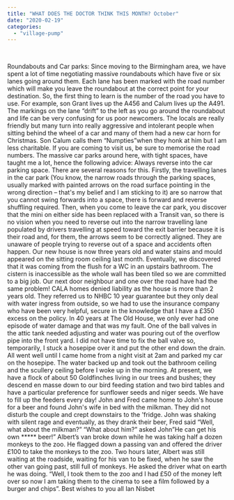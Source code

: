 ```yaml
---
title: "WHAT DOES THE DOCTOR THINK THIS MONTH? October"
date: "2020-02-19"
categories: 
  - "village-pump"
---
```


 

Roundabouts and Car parks: Since moving to the Birmingham area, we have spent a lot of time negotiating massive roundabouts which have five or six lanes going around them. Each lane has been marked with the road number which will make you leave the roundabout at the correct point for your destination. So, the first thing to learn is the number of the road you have to use. For example, son Grant lives up the A456 and Calum lives up the A491. The markings on the lane “drift” to the left as you go around the roundabout and life can be very confusing for us poor newcomers. The locals are really friendly but many turn into really aggressive and intolerant people when sitting behind the wheel of a car and many of them had a new car horn for Christmas. Son Calum calls them “Numpties”when they honk at him but I am less charitable. If you are coming to visit us, be sure to memorise the road numbers. The massive car parks around here, with tight spaces, have taught me a lot, hence the following advice: Always reverse into the car parking space. There are several reasons for this. Firstly, the travelling lanes in the car park (You know, the narrow roads through the parking spaces, usually marked with painted arrows on the road surface pointing in the wrong direction – that's my belief and I am sticking to it) are so narrow that you cannot swing forwards into a space, there is forward and reverse shuffling required. Then, when you come to leave the car park, you discover that the mini on either side has been replaced with a Transit van, so there is no vision when you need to reverse out into the narrow travelling lane populated by drivers travelling at speed toward the exit barrier because it is their road and, for them, the arrows seem to be correctly aligned. They are unaware of people trying to reverse out of a space and accidents often happen. Our new house is now three years old and water stains and mould appeared on the sitting room ceiling last month. Eventually, we discovered that it was coming from the flush for a WC in an upstairs bathroom. The cistern is inaccessible as the whole wall has been tiled so we are committed to a big job. Our next door neighbour and one over the road have had the same problem! CALA homes denied liability as the house is more than 2 years old. They referred us to NHBC 10 year guarantee but they only deal with water ingress from outside, so we had to use the insurance company who have been very helpful, secure in the knowledge that I have a £350 excess on the policy. In 40 years at The Old House, we only ever had one episode of water damage and that was my fault. One of the ball valves in the attic tank needed adjusting and water was pouring out of the overflow pipe into the front yard. I did not have time to fix the ball valve so, temporarily, I stuck a hosepipe over it and put the other end down the drain. All went well until I came home from a night visit at 2am and parked my car on the hosepipe. The water backed up and took out the bathroom ceiling and the scullery ceiling before I woke up in the morning. At present, we have a flock of about 50 Goldfinches living in our trees and bushes; they descend en masse down to our bird feeding station and two bird tables and have a particular preference for sunflower seeds and niger seeds. We have to fill up the feeders every day! John and Fred came home to John's house for a beer and found John's wife in bed with the milkman. They did not disturb the couple and crept downstairs to the 'fridge. John was shaking with silent rage and eventually, as they drank their beer, Fred said “Well, what about the milkman?” “What about him?” asked John”He can get his own \*\*\*\*\* beer!” Albert’s van broke down while he was taking half a dozen monkeys to the zoo. He flagged down a passing van and offered the driver £100 to take the monkeys to the zoo. Two hours later, Albert was still waiting at the roadside, waiting for his van to be fixed, when he saw the other van going past, still full of monkeys. He asked the driver what on earth he was doing. “Well, I took them to the zoo and I had £50 of the money left over so now I am taking them to the cinema to see a film followed by a burger and chips”. Best wishes to you all Ian Nisbet
